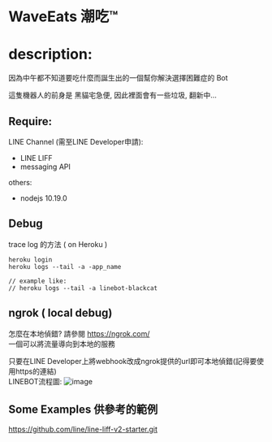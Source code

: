 # WaveEats 潮吃™

# description:
因為中午都不知道要吃什麼而誕生出的一個幫你解決選擇困難症的 Bot

這隻機器人的前身是 黑貓宅急便, 因此裡面會有一些垃圾, 翻新中...

## Require:
LINE Channel (需至LINE Developer申請):
- LINE LIFF 
- messaging API

others: 
- nodejs 10.19.0  

## Debug

trace log 的方法 ( on Heroku )
```
heroku login
heroku logs --tail -a -app_name

// example like:
// heroku logs --tail -a linebot-blackcat
```

## ngrok ( local debug)
怎麼在本地偵錯?
請參閱 https://ngrok.com/   
一個可以將流量導向到本地的服務 

只要在LINE Developer上將webhook改成ngrok提供的url即可本地偵錯(記得要使用https的連結)  
LINEBOT流程圖:
![image](https://github.com/huanzochen/project_line_blackcat/blob/master/doc/ngrok%E6%B5%81%E7%A8%8B%E5%9C%96_new.png)


## Some Examples 供參考的範例
https://github.com/line/line-liff-v2-starter.git
